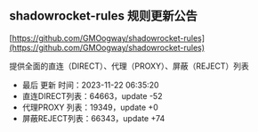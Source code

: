## shadowrocket-rules 规则更新公告

[https://github.com/GMOogway/shadowrocket-rules](https://github.com/GMOogway/shadowrocket-rules)

提供全面的直连（DIRECT）、代理（PROXY）、屏蔽（REJECT）列表
- 最后 更新 时间：2023-11-22 06:35:20
- 直连DIRECT列表：64663，update -52
- 代理PROXY 列表：19349，update +0
- 屏蔽REJECT列表：66343，update +74